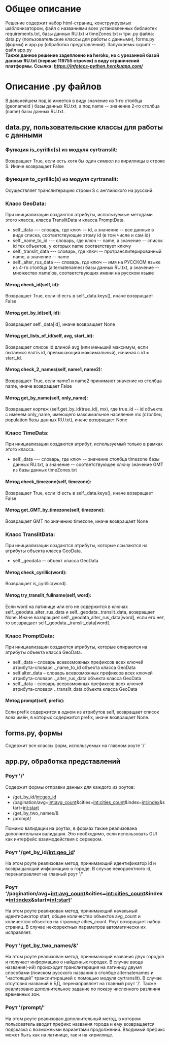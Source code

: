 # Общее описание
Решение содержит набор html-страниц, конструируемых шаблонизатором, файл с названиями всех установленных библиотек requirements.txt, базы данных RU.txt и timeZones.txt и три .py файла: data.py (пользовательские классы для работы с данными), forms.py (формы) и app.py (обработка представлений). Запускаемы скрипт -- файл app.py  
**Также данное решение задеплоено на heroku, но с урезанной базой данных RU.txt (первые 119755 строчек) в виду ограничений платформы. Ссылка: ***https://infotecs-python.herokuapp.com/*****
# Описание .py файлов
В дальнейшем под id имеется в виду значение из 1-го столбца (geonameid ) базы данных RU.txt, а под name -- значение 2-го столбца (name) базы данных RU.txt.
## data.py, пользовательские классы для работы с данными

### Функция is_cyrillic(s) из модуля cyrtranslit:
Возвращает True, если есть хотя бы один символ из кириллицы в строке S. Иначе возвращает False

### Функция to_cyrillic(s) из модуля cyrtranslit:
Осуществляет транслитерацию строки S с английского на русский. 

### Класс GeoData:
При инициализации создаются атрибуты, используемые методами этого класса, класса TranslitData и класса PromptData.
- self._data --- словарь, где ключ -- id, а значение -- все данные в виде списка, соответствующие этому id (в том числе и сам id)
- self._name_to_id --- словарь, где ключ -- name, а значение -- список id тех объектов, у которых name соответствует ключу
- self._translit_data --- словарь, где ключ -- протранслитерированный name, а значение -- name
- self._alter_rus_data --- словарь, где ключ -- имя на РУССКОМ языке из 4-го столбца (alternatenames) базы данных RU.txt, а значение -- множество name'ов, соответствующих имени на русском языке

#### Метод check_id(self, id):
Возвращает True, если id есть в self._data.keys(), иначе возвращает False

#### Метод get_by_id(self, id):
Возвращает self._data[id], иначе возвращает None

#### Метод get_lists_of_id(self, avg, start_id):
Возвращает список id длиной avg (или меньший максимум, если пытаемся взять id, превышающий максимальный), начиная с id = start_id. 

#### Метод check_2_names(self, name1, name2):
Возвращает True, если name1 и name2 принимают значение из столбца name, иначе возвращает False

#### Метод get_by_name(self, only_name):
Возвращает кортеж (self.get_by_id(true_id), mx), где true_id -- id объекта с именем only_name, имеющего максимальное население mx (столбец population базы данных RU.txt), иначе возвращает None

### Класс TimeData:
При инициализации создаются атрибут, используемый только в рамках этого класса.

- self._data --- словарь, где ключ -- значение столбца timezone базы данных RU.txt, а значение -- соответствующее ключу значение GMT из базы данных timeZones.txt

#### Метод check_timezone(self, timezone):
Возвращает True, если id есть в self._data.keys(), иначе возвращает False

#### Метод get_GMT_by_timezone(self, timezone):
Возвращает GMT по значению timezone, иначе возвращает None

### Класс TranslitData:
При инициализации создаются атрибуты, которые ссылаются на атрибуты объекта класса GeoData.

- self._geodata -- объект класса GeoData
#### Метод check_cyrillic(word):
Возвращает is_cyrillic(word).


#### Метод try_translit_fullname(self, word):
Если word на латинице или его не содержится в ключах self._geodata_alter_rus_data и self._geodata._translit_data, возвращает None. Иначе возвращает self._geodata_alter_rus_data[word], если его нет, то возвращает self._geodata._translit_data[word].

### Класс PromptData:
При инициализации создаются атрибуты, которые опираются на атрибуты объекта класса GeoData.

- self._data – словарь всевозможных префиксов всех ключей атрибута-словаря ._name_to_id объекта класса GeoData
- self.alter_data – словарь всевозможных префиксов всех ключей атрибута-словаря ._alter_rus_data объекта класса GeoData
- self._data – словарь всевозможных префиксов всех ключей атрибута-словаря ._translit_data объекта класса GeoData

#### Метод prompt(self, prefix):
Если prefix содержится в одном из атрибутов self, возвращает список всех имён, в которых содержится prefix, иначе возвращает None.

## forms.py, формы 
Содержит все классы форм, используемых на главном роуте '/'

## app.py, обработка представлений

### Роут '/'
Содержит формы отправки данных для каждого из роутов:
- /get_by_id/<int:geo_id>
- /pagination/avg=<int:avg_count>&cities=<int:cities_count>&index=<int:index>&start=<int:start>
- /get_by_two_names/<name1>&<name2>
- /prompt/<prefix>

Помимо валидации на роутах, в формах также реализована дополнительная валидация. Это необходимо, если использовать GUI как интерфейс взаимодействия с сервером.

### Роут '/get_by_id/<int:geo_id>'
На этом роуте реализован метод, принимающий идентификатор id и возвращающий информацию о городе. В случае некорректного id, перенаправляет на главный роут '/'

### Роут '/pagination/avg=<int:avg_count>&cities=<int:cities_count>&index=<int:index>&start=<int:start>'
На этом роуте реализован метод, принимающий начальный идентификатор start, общее количество объектов avg_count и количество объектов на странице cities_count. Роут возвращает набор страниц. В случае некорректных параметров автоматически их исправляет.

### Роут '/get_by_two_names/<name1>&<name2>'
На этом роуте реализован метод, принимающий названия двух городов и получает информацию о найденных городах. В случае ввода названия(-ий) происходит транслитерация на латиницу двумя способами (поиском русского названия в столбце alternatenames и "настоящей" транслитирацией с помощью модуля cyrtranslit). В случае отсутсвия названий в БД, перенаправляет на главный роут '/'. Также реализовано дополнительное задание по показу численного различия временных зон.

### Роут '/prompt/<prefix>'
На этом роуте реализован дополнительный метод, в котором пользователь вводит префикс названия города и ему возвращается подсказка с возможными вариантами продолжений. Вводимый префикс может быть как на латинице, так и на кириллице.


